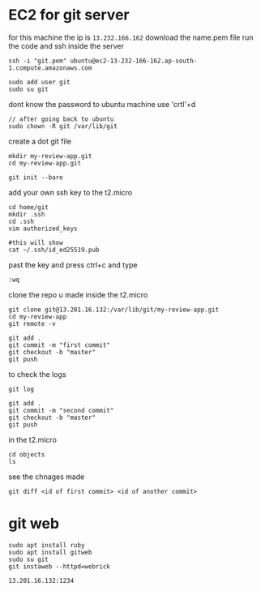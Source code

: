
# EC2 for git server
for this machine the ip is `13.232.166.162`
download the name.pem file
run the code and ssh inside the server
```
ssh -i "git.pem" ubuntu@ec2-13-232-166-162.ap-south-1.compute.amazonaws.com
```

```
sudo add user git 
sudo su git
```

dont know the password to ubuntu machine use 'crtl'+d

```
// after going back to ubuntu
sudo chown -R git /var/lib/git
```

create a dot git file 
```
mkdir my-review-app.git
cd my-review-app.git

git init --bare
```
add your own ssh key to the t2.micro
```
cd home/git
mkdir .ssh
cd .ssh
vim authorized_keys
```

```
#this will show 
cat ~/.ssh/id_ed25519.pub 
```
past the key and press ctrl+c and type
```
:wq
```
clone the repo u made inside the t2.micro
```
git clone git@13.201.16.132:/var/lib/git/my-review-app.git
cd my-review-app
git remote -v
```

```
git add .
git commit -m "first commit"
git checkout -b "master"
git push
```
to check the logs
```
git log 
```

```
git add .
git commit -m "second commit"
git checkout -b "master"
git push
```
in the t2.micro
```
cd objects
ls
```

see the chnages made 
```
git diff <id of first commit> <id of another commit>
```


# git web

```
sudo apt install ruby
sudo apt install gitweb
sudo su git
git instaweb --httpd=webrick

13.201.16.132:1234

```